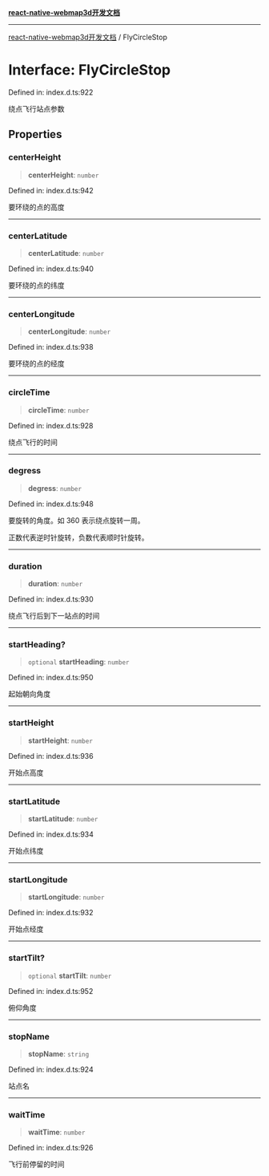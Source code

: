 [**react-native-webmap3d开发文档**](../README.md)

***

[react-native-webmap3d开发文档](../globals.md) / FlyCircleStop

# Interface: FlyCircleStop

Defined in: index.d.ts:922

绕点飞行站点参数

## Properties

### centerHeight

> **centerHeight**: `number`

Defined in: index.d.ts:942

要环绕的点的高度

***

### centerLatitude

> **centerLatitude**: `number`

Defined in: index.d.ts:940

要环绕的点的纬度

***

### centerLongitude

> **centerLongitude**: `number`

Defined in: index.d.ts:938

要环绕的点的经度

***

### circleTime

> **circleTime**: `number`

Defined in: index.d.ts:928

绕点飞行的时间

***

### degress

> **degress**: `number`

Defined in: index.d.ts:948

要旋转的角度。如 360 表示绕点旋转一周。

正数代表逆时针旋转，负数代表顺时针旋转。

***

### duration

> **duration**: `number`

Defined in: index.d.ts:930

绕点飞行后到下一站点的时间

***

### startHeading?

> `optional` **startHeading**: `number`

Defined in: index.d.ts:950

起始朝向角度

***

### startHeight

> **startHeight**: `number`

Defined in: index.d.ts:936

开始点高度

***

### startLatitude

> **startLatitude**: `number`

Defined in: index.d.ts:934

开始点纬度

***

### startLongitude

> **startLongitude**: `number`

Defined in: index.d.ts:932

开始点经度

***

### startTilt?

> `optional` **startTilt**: `number`

Defined in: index.d.ts:952

俯仰角度

***

### stopName

> **stopName**: `string`

Defined in: index.d.ts:924

站点名

***

### waitTime

> **waitTime**: `number`

Defined in: index.d.ts:926

飞行前停留的时间

